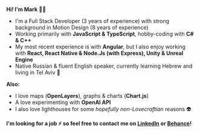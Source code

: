 __Hi! I'm Mark__ :man_technologist:

* I'm a Full Stack Developer (3 years of experience) with strong background in Motion Design (8 years of experience)
* Working primarily with __JavaScript & TypeScript__, hobby-coding with __C# & C++__
* My most recent experience is with __Angular__, but I also enjoy working with __React, React Native & Node.Js (with Express), Unity & Unreal Engine__
* Native Russian & fluent English speaker, currently learning Hebrew and living in Tel Aviv 🌴

__Also:__
* I love maps (__OpenLayers__), graphs & charts (__Chart.js__)
* A love experimenting with __OpenAI API__
* I also love lighthouses for some _hopefully non-Lovecraftian_ reasons 👽

__I'm looking for a job ⚡ so feel free to contact me on <a href="https://www.linkedin.com/in/mark-andrew-jft/">LinkedIn</a> or <a href="https://www.behance.net/mark-andrew-jft">Behance</a>!__

